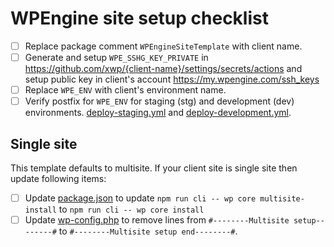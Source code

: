 # WPEngine site setup checklist

- [ ] Replace package comment `WPEngineSiteTemplate` with client name.
- [ ] Generate and setup `WPE_SSHG_KEY_PRIVATE` in https://github.com/xwp/{client-name}/settings/secrets/actions and setup public key in client's account https://my.wpengine.com/ssh_keys
- [ ] Replace `WPE_ENV` with client's environment name.
- [ ] Verify postfix for `WPE_ENV` for staging (stg) and development (dev) environments. [deploy-staging.yml](.github/workflows/deploy-staging.yml) and [deploy-development.yml](.github/workflows/deploy-development.yml).

## Single site

This template defaults to multisite. If your client site is single site then update following items:

- [ ] Update [package.json](package.json) to update `npm run cli -- wp core multisite-install` to `npm run cli -- wp core install`
- [ ] Update [wp-config.php](local/public/wp-config.php) to remove lines from `#--------Multisite setup--------#` to `#--------Multisite setup end--------#`.
